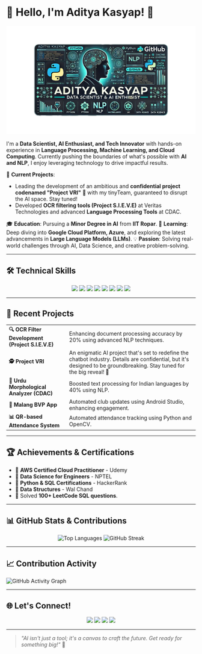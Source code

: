 # 👋 Hello, I'm Aditya Kasyap! 🚀

![Banner](https://github.com/thekasyap/thekasyap/raw/main/banner2.png)

I'm a **Data Scientist, AI Enthusiast, and Tech Innovator** with hands-on experience in **Language Processing, Machine Learning, and Cloud Computing**. Currently pushing the boundaries of what's possible with **AI and NLP**, I enjoy leveraging technology to drive impactful results.

🔭 **Current Projects**:
- Leading the development of an ambitious and **confidential project codenamed "Project VRI"** 🚀 with my tinyTeam, guaranteed to disrupt the AI space. Stay tuned!
- Developed **OCR filtering tools (Project S.I.E.V.E)** at Veritas Technologies and advanced **Language Processing Tools** at CDAC.

🎓 **Education**: Pursuing a **Minor Degree in AI** from **IIT Ropar**.
🌱 **Learning**: Deep diving into **Google Cloud Platform, Azure**, and exploring the latest advancements in **Large Language Models (LLMs)**.
💡 **Passion**: Solving real-world challenges through AI, Data Science, and creative problem-solving.

---

## 🛠️ Technical Skills

<p align="center">
  <img src="https://img.shields.io/badge/Python-3776AB?style=for-the-badge&logo=python&logoColor=white" />
  <img src="https://img.shields.io/badge/TensorFlow-FF6F00?style=for-the-badge&logo=tensorflow&logoColor=white" />
  <img src="https://img.shields.io/badge/Transformers-0066CC?style=for-the-badge&logo=huggingface&logoColor=white" />
  <img src="https://img.shields.io/badge/NLP-blueviolet?style=for-the-badge&logo=nlp&logoColor=white" />
  <img src="https://img.shields.io/badge/AWS-FF9900?style=for-the-badge&logo=amazon-aws&logoColor=white" />
  <img src="https://img.shields.io/badge/Azure-0078D4?style=for-the-badge&logo=microsoft-azure&logoColor=white" />
  <img src="https://img.shields.io/badge/SQL-4479A1?style=for-the-badge&logo=postgresql&logoColor=white" />
  <img src="https://img.shields.io/badge/Power_BI-F2C811?style=for-the-badge&logo=power-bi&logoColor=black" />
</p>

---

## 🚀 Recent Projects

<table>
  <tr>
    <td><b>🔍 OCR Filter Development (Project S.I.E.V.E)</b></td>
    <td>Enhancing document processing accuracy by 20% using advanced NLP techniques.</td>
  </tr>
  <tr>
    <td><b>🕵️ Project VRI</b></td>
    <td>An enigmatic AI project that's set to redefine the chatbot industry. Details are confidential, but it's designed to be groundbreaking. Stay tuned for the big reveal! 🌟</td>
  </tr>
  <tr>
    <td><b>🔄 Urdu Morphological Analyzer (CDAC)</b></td>
    <td>Boosted text processing for Indian languages by 40% using NLP.</td>
  </tr>
  <tr>
    <td><b>📱 Malang BVP App</b></td>
    <td>Automated club updates using Android Studio, enhancing engagement.</td>
  </tr>
  <tr>
    <td><b>📊 QR-based Attendance System</b></td>
    <td>Automated attendance tracking using Python and OpenCV.</td>
  </tr>
</table>

---

## 🏆 Achievements & Certifications

- 🏅 **AWS Certified Cloud Practitioner** - Udemy
- 🏅 **Data Science for Engineers** - NPTEL
- 🏅 **Python & SQL Certifications** - HackerRank
- 🏅 **Data Structures** - Wal Chand
- 🏅 Solved **100+ LeetCode SQL questions**.

---

## 📊 GitHub Stats & Contributions
<div align="center">
  <img src="https://github-readme-stats.vercel.app/api/top-langs/?username=thekasyap&layout=compact&theme=radical&count_private=true" alt="Top Languages" />
  <img src="https://streak-stats.demolab.com/?user=thekasyap&theme=radical&count_private=true" alt="GitHub Streak" />
</div>

---

## 📈 Contribution Activity
![GitHub Activity Graph](https://github-readme-activity-graph.vercel.app/graph?username=thekasyap&theme=react-dark&count_private=true)

---

## 🌐 Let's Connect!

<p align="center">
  <a href="https://www.adibiz.in"><img src="https://img.shields.io/badge/Website-FF5733?style=for-the-badge&logo=google-chrome&logoColor=white" /></a>
  <a href="https://adibiz.in/linkedin"><img src="https://img.shields.io/badge/LinkedIn-0077B5?style=for-the-badge&logo=linkedin&logoColor=white" /></a>
  <a href="mailto:aditya@adibiz.in"><img src="https://img.shields.io/badge/Email-D14836?style=for-the-badge&logo=gmail&logoColor=white" /></a>
  <a href="https://twitter.com/thekasyap"><img src="https://img.shields.io/badge/Twitter-1DA1F2?style=for-the-badge&logo=twitter&logoColor=white" /></a>
</p>

---

> *"AI isn't just a tool; it's a canvas to craft the future. Get ready for something big!"* 🚀
